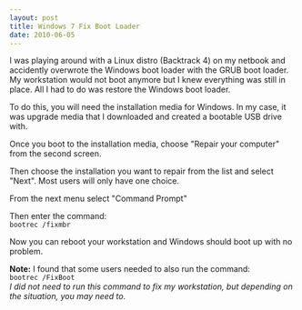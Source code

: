 ```yaml
---
layout: post
title: Windows 7 Fix Boot Loader
date: 2010-06-05
---
```


I was playing around with a Linux distro (Backtrack 4) on my netbook and accidently overwrote the Windows boot loader with the GRUB boot loader. My workstation would not boot anymore but I knew everything was still in place. All I had to do was restore the Windows boot loader.  

To do this, you will need the installation media for Windows. In my case, it was upgrade media that I downloaded and created a bootable USB drive with.  

Once you boot to the installation media, choose "Repair your computer" from the second screen.  

Then choose the installation you want to repair from the list and select "Next". Most users will only have one choice.  

From the next menu select "Command Prompt"  

Then enter the command:  
`bootrec /fixmbr`  
  
Now you can reboot your workstation and Windows should boot up with no problem.  

**Note:** I found that some users needed to also run the command:  
`bootrec /FixBoot`  
*I did not need to run this command to fix my workstation, but depending on the situation, you may need to.*
